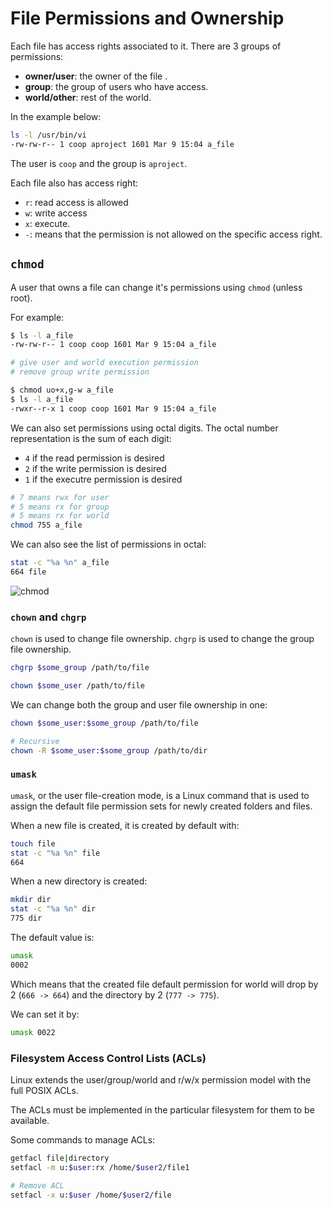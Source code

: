 # File Permissions and Ownership

Each file has access rights associated to it. There are 3 groups of permissions:

- **owner/user**: the owner of the file .
- **group**: the group of users who have access.
- **world/other**: rest of the world.

In the example below:

```bash
ls -l /usr/bin/vi
-rw-rw-r-- 1 coop aproject 1601 Mar 9 15:04 a_file
```

The user is `coop` and the group is `aproject`.

Each file also has access right:

- `r`: read access is allowed
- `w`: write access
- `x`: execute.
- `-`: means that the permission is not allowed on the specific access right.

## `chmod`

A user that owns a file can change it's permissions using `chmod` (unless root).

For example:

```bash
$ ls -l a_file
-rw-rw-r-- 1 coop coop 1601 Mar 9 15:04 a_file

# give user and world execution permission
# remove group write permission

$ chmod uo+x,g-w a_file
$ ls -l a_file
-rwxr--r-x 1 coop coop 1601 Mar 9 15:04 a_file
```

We can also set permissions using octal digits. The octal number representation is the sum of each digit:

- `4` if the read permission is desired
- `2` if the write permission is desired
- `1` if the executre permission is desired

```bash
# 7 means rwx for user
# 5 means rx for group
# 5 means rx for world
chmod 755 a_file
```

We can also see the list of permissions in octal:

```bash
stat -c "%a %n" a_file
664 file
```

![chmod](https://lwstatic-a.akamaihd.net/kb/wp-content/uploads/2019/11/fig_permissions_chmod-command.jpg)

### `chown` and `chgrp`

`chown` is used to change file ownership. `chgrp` is used to change the group file ownership.

```bash
chgrp $some_group /path/to/file
```

```bash
chown $some_user /path/to/file
```

We can change both the group and user file ownership in one:

```bash
chown $some_user:$some_group /path/to/file

# Recursive
chown -R $some_user:$some_group /path/to/dir
```

### `umask`

`umask`, or the user file-creation mode, is a Linux command that is used to assign the default file permission sets for newly created folders and files.

When a new file is created, it is created by default with:

```bash
touch file
stat -c "%a %n" file
664
```

When a new directory is created:

```bash
mkdir dir
stat -c "%a %n" dir
775 dir
```

The default value is:

```bash
umask
0002
```

Which means that the created file default permission for world will drop by 2 (`666 -> 664`) and the directory by 2 (`777 -> 775`).

We can set it by:

```bash
umask 0022
```

### Filesystem Access Control Lists (ACLs)

Linux extends the user/group/world and r/w/x permission model with the full POSIX ACLs.

The ACLs must be implemented in the particular filesystem for them to be available.

Some commands to manage ACLs:

```bash
getfacl file|directory
setfacl -m u:$user:rx /home/$user2/file1

# Remove ACL
setfacl -x u:$user /home/$user2/file

```
